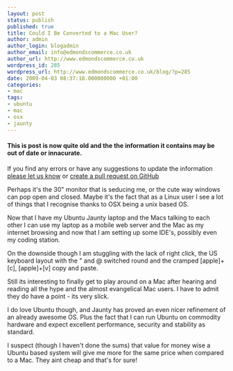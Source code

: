 ```yaml
---
layout: post
status: publish
published: true
title: Could I Be Converted to a Mac User?
author: admin
author_login: blogadmin
author_email: info@edmondscommerce.co.uk
author_url: http://www.edmondscommerce.co.uk
wordpress_id: 285
wordpress_url: http://www.edmondscommerce.co.uk/blog/?p=285
date: 2009-04-03 08:37:18.000000000 +01:00
categories:
- mac
tags:
- ubuntu
- mac
- osx
- jaunty
---
```

<div class="oldpost"><h4>This is post is now quite old and the the information it contains may be out of date or innacurate.</h4>
<p>
If you find any errors or have any suggestions to update the information <a href="http://edmondscommerce.github.io/contact-us/index.html">please let us know</a>
or <a href="https://github.com/edmondscommerce/edmondscommerce.github.io">create a pull request on GitHub</a>
</p>
</div>
Perhaps it's the 30" monitor that is seducing me, or the cute way windows can pop open and closed. Maybe it's the fact that as a Linux user I see a lot of things that I recognise thanks to OSX being a unix based OS.

Now that I have my Ubuntu Jaunty laptop and the Macs talking to each other I can use my laptop as a mobile web server and the Mac as my internet browsing and now that I am setting up some IDE's, possibly even my coding station.

On the downside though I am stuggling with the lack of right click, the US keyboard layout with the " and @ switched round and the cramped [apple]+[c], [apple]+[v] copy and paste.

Still its interesting to finally get to play around on a Mac after hearing and reading all the hype and the almost evangelical Mac users. I have to admit they do have a point - its very slick.

I do love Ubuntu though, and Jaunty has proved an even nicer refinement of an already awesome OS. Plus the fact that I can run Ubuntu on commodity hardware and expect excellent performance, security and stability as standard.

I suspect (though I haven't done the sums) that value for money wise a Ubuntu based system will give me more for the same price when compared to a Mac. They aint cheap and that's for sure!



 
